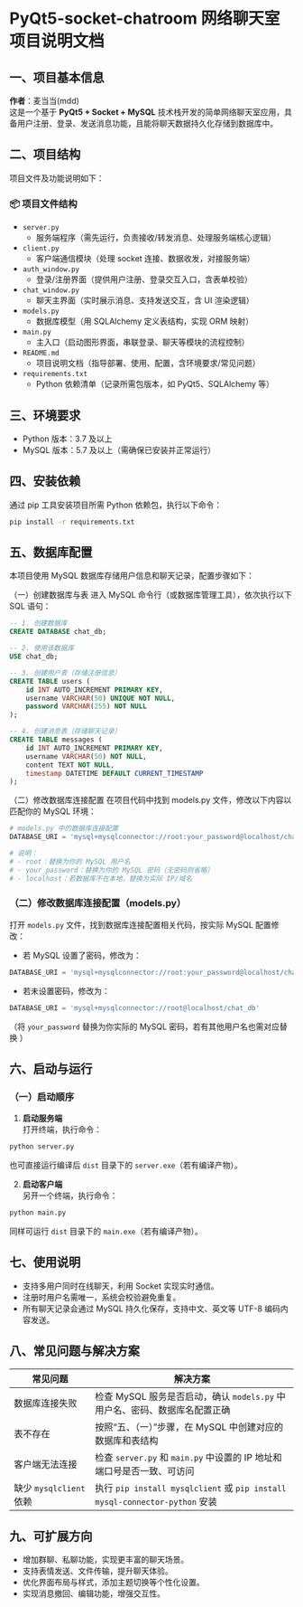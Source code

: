 # PyQt5-socket-chatroom 网络聊天室项目说明文档

## 一、项目基本信息  
**作者**：麦当当(mdd)  
这是一个基于 **PyQt5 + Socket + MySQL** 技术栈开发的简单网络聊天室应用，具备用户注册、登录、发送消息功能，且能将聊天数据持久化存储到数据库中。  


## 二、项目结构  
项目文件及功能说明如下：  

### 📦 项目文件结构  
- `server.py`  
  - 服务端程序（需先运行，负责接收/转发消息、处理服务端核心逻辑）  
- `client.py`  
  - 客户端通信模块（处理 socket 连接、数据收发，对接服务端）  
- `auth_window.py`  
  - 登录/注册界面（提供用户注册、登录交互入口，含表单校验）  
- `chat_window.py`  
  - 聊天主界面（实时展示消息、支持发送交互，含 UI 渲染逻辑）  
- `models.py`  
  - 数据库模型（用 SQLAlchemy 定义表结构，实现 ORM 映射）  
- `main.py`  
  - 主入口（启动图形界面，串联登录、聊天等模块的流程控制）  
- `README.md`  
  - 项目说明文档（指导部署、使用、配置，含环境要求/常见问题）  
- `requirements.txt`  
  - Python 依赖清单（记录所需包版本，如 PyQt5、SQLAlchemy 等）  


## 三、环境要求  
- Python 版本：3.7 及以上  
- MySQL 版本：5.7 及以上（需确保已安装并正常运行）  


## 四、安装依赖
通过 pip 工具安装项目所需 Python 依赖包，执行以下命令：

```bash
pip install -r requirements.txt  
```

## 五、数据库配置

本项目使用 MySQL 数据库存储用户信息和聊天记录，配置步骤如下：

（一）创建数据库与表
进入 MySQL 命令行（或数据库管理工具），依次执行以下 SQL 语句：

```sql
-- 1. 创建数据库  
CREATE DATABASE chat_db;  

-- 2. 使用该数据库  
USE chat_db;  

-- 3. 创建用户表（存储注册信息）  
CREATE TABLE users (  
    id INT AUTO_INCREMENT PRIMARY KEY,  
    username VARCHAR(50) UNIQUE NOT NULL,  
    password VARCHAR(255) NOT NULL  
);  

-- 4. 创建消息表（存储聊天记录）  
CREATE TABLE messages (  
    id INT AUTO_INCREMENT PRIMARY KEY,  
    username VARCHAR(50) NOT NULL,  
    content TEXT NOT NULL,  
    timestamp DATETIME DEFAULT CURRENT_TIMESTAMP  
);  
```



（二）修改数据库连接配置
在项目代码中找到 models.py 文件，修改以下内容以匹配你的 MySQL 环境：

```python
# models.py 中的数据库连接配置  
DATABASE_URI = 'mysql+mysqlconnector://root:your_password@localhost/chat_db'  

# 说明：  
# - root：替换为你的 MySQL 用户名  
# - your_password：替换为你的 MySQL 密码（无密码则省略）  
# - localhost：若数据库不在本地，替换为实际 IP/域名  
```
### （二）修改数据库连接配置（models.py）
打开 `models.py` 文件，找到数据库连接配置相关代码，按实际 MySQL 配置修改：  
- 若 MySQL 设置了密码，修改为：  
```python
DATABASE_URI = 'mysql+mysqlconnector://root:your_password@localhost/chat_db'
```  
- 若未设置密码，修改为：  
```python
DATABASE_URI = 'mysql+mysqlconnector://root@localhost/chat_db'
```  
（将 `your_password` 替换为你实际的 MySQL 密码，若有其他用户名也需对应替换 ）


## 六、启动与运行

### （一）启动顺序
1. **启动服务端**  
打开终端，执行命令：  
```bash
python server.py
```  
也可直接运行编译后 `dist` 目录下的 `server.exe`（若有编译产物）。  

2. **启动客户端**  
另开一个终端，执行命令：  
```bash
python main.py
```  
同样可运行 `dist` 目录下的 `main.exe`（若有编译产物）。  


## 七、使用说明
- 支持多用户同时在线聊天，利用 Socket 实现实时通信。  
- 注册时用户名需唯一，系统会校验避免重复。  
- 所有聊天记录会通过 MySQL 持久化保存，支持中文、英文等 UTF-8 编码内容发送。  


## 八、常见问题与解决方案
| 常见问题                | 解决方案                                                                 |
|-------------------------|--------------------------------------------------------------------------|
| 数据库连接失败          | 检查 MySQL 服务是否启动，确认 `models.py` 中用户名、密码、数据库名配置正确   |
| 表不存在                | 按照“五、（一）”步骤，在 MySQL 中创建对应的数据库和表结构                   |
| 客户端无法连接          | 检查 `server.py` 和 `main.py` 中设置的 IP 地址和端口号是否一致、可访问       |
| 缺少 `mysqlclient` 依赖 | 执行 `pip install mysqlclient` 或 `pip install mysql-connector-python` 安装 |  


## 九、可扩展方向
- 增加群聊、私聊功能，实现更丰富的聊天场景。  
- 支持表情发送、文件传输，提升聊天体验。  
- 优化界面布局与样式，添加主题切换等个性化设置。  
- 实现消息撤回、编辑功能，增强交互性。 
```

